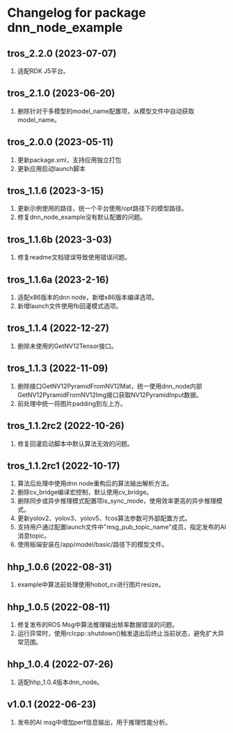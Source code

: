 # Changelog for package dnn_node_example

tros_2.2.0 (2023-07-07)
------------------
1. 适配RDK J5平台。

tros_2.1.0 (2023-06-20)
------------------
1. 删除针对于多模型的model_name配置项，从模型文件中自动获取model_name。


tros_2.0.0 (2023-05-11)
------------------
1. 更新package.xml，支持应用独立打包
2. 更新应用启动launch脚本


tros_1.1.6 (2023-3-15)
------------------
1. 更新示例使用的路径，统一个平台使用/opt路径下的模型路径。
2. 修复dnn_node_example没有默认配置的问题。


tros_1.1.6b (2023-3-03)
------------------
1. 修复readme文档错误导致使用错误问题。


tros_1.1.6a (2023-2-16)
------------------
1. 适配x86版本的dnn node，新增x86版本编译选项。
2. 新增launch文件使用fb回灌模式选项。


tros_1.1.4 (2022-12-27)
------------------
1. 删除未使用的GetNV12Tensor接口。


tros_1.1.3 (2022-11-09)
------------------
1. 删除接口GetNV12PyramidFromNV12Mat，统一使用dnn_node内部GetNV12PyramidFromNV12Img接口获取NV12PyramidInput数据。
2. 前处理中统一将图片padding到左上方。


tros_1.1.2rc2 (2022-10-26)
------------------
1. 修复回灌启动脚本中默认算法无效的问题。


tros_1.1.2rc1 (2022-10-17)
------------------
1. 算法后处理中使用dnn node重构后的算法输出解析方法。
2. 删除cv_bridge编译宏控制，默认使用cv_bridge。
3. 删除同步或异步推理模式配置项is_sync_mode，使用效率更高的异步推理模式。
4. 更新yolov2、yolov3、yolov5、fcos算法参数可外部配置方式。
5. 支持用户通过配置launch文件中"msg_pub_topic_name"成员，指定发布的AI消息topic。
6. 使用板端安装在/app/model/basic/路径下的模型文件。


hhp_1.0.6 (2022-08-31)
------------------
1. example中算法前处理使用hobot_cv进行图片resize。

hhp_1.0.5 (2022-08-11)
------------------
1. 修复发布的ROS Msg中算法推理输出帧率数据错误的问题。
2. 运行异常时，使用rclcpp::shutdown()触发退出后终止当前状态，避免扩大异常范围。


hhp_1.0.4 (2022-07-26)
------------------
1. 适配hhp_1.0.4版本dnn_node。


v1.0.1 (2022-06-23)
------------------
1. 发布的AI msg中增加perf信息输出，用于推理性能分析。
